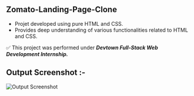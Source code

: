 ## Zomato-Landing-Page-Clone

- Projet developed using pure HTML and CSS.
- Provides deep understanding of various functionalities related to HTML and CSS.

✅ This project was performed under ***Devtown Full-Stack Web Development Internship.***

## Output Screenshot :-

![Output Screenshot](https://user-images.githubusercontent.com/87901423/190841166-285da2a9-d650-4a7e-b282-a8cb75f84ee5.png)

